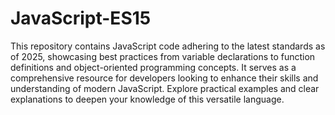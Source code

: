 # JavaScript-ES15
This repository contains JavaScript code adhering to the latest standards as of 2025, showcasing best practices from variable declarations to function definitions and object-oriented programming concepts. It serves as a comprehensive resource for developers looking to enhance their skills and understanding of modern JavaScript. Explore practical examples and clear explanations to deepen your knowledge of this versatile language.
